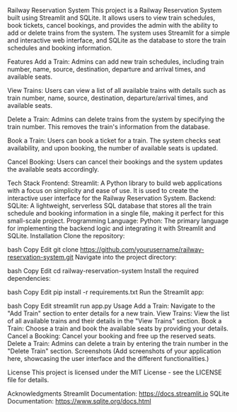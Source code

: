 Railway Reservation System
This project is a Railway Reservation System built using Streamlit and SQLite. It allows users to view train schedules, book tickets, cancel bookings, and provides the admin with the ability to add or delete trains from the system. The system uses Streamlit for a simple and interactive web interface, and SQLite as the database to store the train schedules and booking information.

Features
Add a Train:
Admins can add new train schedules, including train number, name, source, destination, departure and arrival times, and available seats.

View Trains:
Users can view a list of all available trains with details such as train number, name, source, destination, departure/arrival times, and available seats.

Delete a Train:
Admins can delete trains from the system by specifying the train number. This removes the train's information from the database.

Book a Train:
Users can book a ticket for a train. The system checks seat availability, and upon booking, the number of available seats is updated.

Cancel Booking:
Users can cancel their bookings and the system updates the available seats accordingly.

Tech Stack
Frontend:
Streamlit: A Python library to build web applications with a focus on simplicity and ease of use. It is used to create the interactive user interface for the Railway Reservation System.
Backend:
SQLite: A lightweight, serverless SQL database that stores all the train schedule and booking information in a single file, making it perfect for this small-scale project.
Programming Language:
Python: The primary language for implementing the backend logic and integrating it with Streamlit and SQLite.
Installation
Clone the repository:

bash
Copy
Edit
git clone https://github.com/yourusername/railway-reservation-system.git
Navigate into the project directory:

bash
Copy
Edit
cd railway-reservation-system
Install the required dependencies:

bash
Copy
Edit
pip install -r requirements.txt
Run the Streamlit app:

bash
Copy
Edit
streamlit run app.py
Usage
Add a Train: Navigate to the "Add Train" section to enter details for a new train.
View Trains: View the list of all available trains and their details in the "View Trains" section.
Book a Train: Choose a train and book the available seats by providing your details.
Cancel a Booking: Cancel your booking and free up the reserved seats.
Delete a Train: Admins can delete a train by entering the train number in the "Delete Train" section.
Screenshots
(Add screenshots of your application here, showcasing the user interface and the different functionalities.)

License
This project is licensed under the MIT License - see the LICENSE file for details.

Acknowledgments
Streamlit Documentation: https://docs.streamlit.io
SQLite Documentation: https://www.sqlite.org/docs.html
